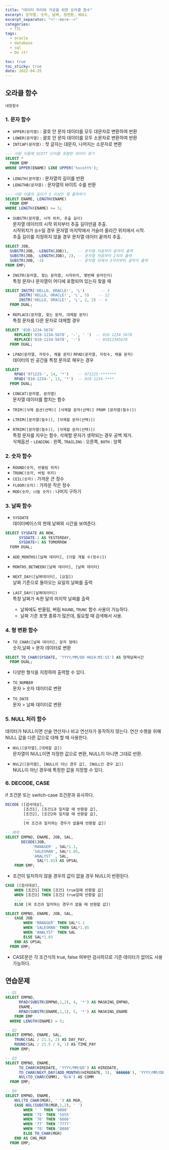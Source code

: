 ```yaml
---
title: "데이터 처리와 가공을 위한 오라클 함수"
excerpt: 문자열, 숫자, 날짜, 형변환, NULL 
excerpt_separator: "<!--more-->"
categories:
  - TIL
tags:
  - oracle
  - database
  - sql
  - Do it!

toc: true
toc_sticky: true
date: 2022-04-25
---
```


## 오라클 함수

`내장함수`

### 1. 문자 함수

- `UPPER(문자열)` : 괄호 안 문자 데이터를 모두 대문자로 변환하여 반환  
- `LOWER(문자열)` : 괄호 안 문자 데이터를 모두 소문자로 변환하여 반환  
- `INTCAP(문자열)` : 첫 글자는 대문자, 나머지는 소문자로 변환

```sql
--- 사원 이름에 SCOTT 단어를 포함한 데이터 찾기
SELECT *
  FROM EMP
WHERE UPPER(ENAME) LIKE UPPER('%scott%');
```

- `LENGTH(문자열)` : 문자열의 길이를 반환  
- `LENGTHB(문자열)` : 문자열의 바이트 수를 반환

```sql
--- 사원 이름의 길이가 5 이상인 행 출력하기
SELECT ENAME, LENGTH(ENAME)
  FROM EMP
WHERE LENGTH(ENAME) >= 5;
```

- `SUBSTR(문자열, 시작 위치, 추출 길이)`  
문자열 데이터의 시작 위치부터 추출 길이만큼 추출.  
시작위치가 `음수`일 경우 문자열 마지막에서 거슬러 올라간 위치에서 시작.  
추출 길이를 지정하지 않을 경우 문자열 데이터 끝까지 추출.

```sql
SELECT JOB,
  SUBSTR(JOB, -LENGTH(JOB)),    -- 문자열 처음부터 끝까지 출력
  SUBSTR(JOB, -LENGTH(JOB), 2), -- 문자열 처음부터 2자리 출력
  SUBSTR(JOB, -3)               -- 문자열 뒤에서 3자리부터 끝까지 출력
FROM EMP;
```

- `INSTR(문자열, 찾는 문자열, 시작위치, 몇번째 문자인지)`  
특정 문자나 문자열이 어디에 포함되어 있는지 찾을 때  

```sql
SELECT INSTR('HELLO, ORACLE!', 'L')       -- 3
      INSTR('HELLO, ORACLE!', 'L', 5)    -- 12
      INSTR('HELLO, ORACLE!', 'L', 2, 2) -- 4
  FROM DUAL;
```

- `REPLACE(문자열, 찾는 문자, 대체할 문자)`  
특정 문자를 다른 문자로 대체할 경우

```sql
SELECT '010-1234-5678'
    REPLACE('010-1234-5678', '-', ' ')  -- 010 1234 5678
    REPLACE('010-1234-5678', '-')       -- 01012345678
  FROM DUAL;
```

- `LPAD(문자열, 자릿수, 채울 문자)` `RPAD(문자열, 자릿수, 채울 문자)`  
데이터의 빈 공간을 특정 문자로 채우는 경우  

```sql
SELECT
    RPAD('971225-', 14, '*')    -- 971225-*******
    RPAD('010-1234-', 13, '*')  -- 010-1234-****
  FROM DUAL;
```

- `CONCAT(문자열, 문자열)`  
문자열 데이터를 합치는 함수

- `TRIM([삭제 옵션(선택)] [삭제할 문자(선택)] FROM [문자열(필수)])`  
- `LTRIM([문자열(필수)], [삭제할 문자(선택)])`  
- `RTRIM([문자열(필수)], [삭제할 문자(선택)])`  
특정 문자를 지우는 함수, 삭제할 문자가 생략되는 경우 공백 제거.  
삭제옵션 - `LEADING` : 왼쪽, `TRAILING` : 오른쪽, `BOTH` : 양쪽

### 2. 숫자 함수

- `ROUND(숫자, 반올림 위치)`  
- `TRUNC(숫자, 버림 위치)`  
- `CEIL(숫자)` : 가까운 큰 정수  
- `FLOOR(숫자)` : 가까운 작은 정수  
- `MOD(숫자, 나눌 숫자)` : 나머지 구하기

### 3. 날짜 함수

- `SYSDATE`  
데이터베이스의 현재 날짜와 시간을 보여준다.

```sql
SELECT SYSDATE AS NOW,
      SYSDATE-1 AS YESTERDAY,
      SYSDATE+1 AS TOMORROW
  FORM DUAL;
```

- `ADD_MONTHS([날짜 데이터], [더할 개월 수(정수)])`

- `MONTHS_BETWEEN([날짜 데이터], [날짜 데이터]`

- `NEXT_DAY([날짜데이터], [요일])`  
날짜 기준으로 돌아오는 요일의 날짜를 출력  

- `LAST_DAY([날짜데이터])`  
특정 날짜가 속한 달의 마지막 날짜를 출력  
  - 날짜에도 반올림, 버림 `ROUND`, `TRUNC` 함수 사용이 가능하다.
  - 날짜 기준 포맷 종류가 많은데, 필요할 때 검색해서 사용.

### 4. 형 변환 함수

- `TO_CHAR([날짜 데이터], 문자 형태)`  
숫자,날짜 > 문자 데이터로 변환

```sql
SELECT TO_CHAR(SYSDATE, 'YYYY/MM/DD HH24:MI:SS') AS 현재날짜시간
  FROM DUAL;
```

- 다양한 형식을 지정하여 출력할 수 있다.

- `TO_NUMBER`  
문자 > 숫자 데이터로 변환

- `TO_DATE`  
문자 > 날짜 데이터로 변환

### 5. NULL 처리 함수

데이터가 NULL이면 산술 연산자나 비교 연산자가 동작하지 않는다. 연산 수행을 위해 NULL 값을 다른 값으로 대체 할 때 사용한다.

- `NVL([문자열],[대체할 값])`  
문자열이 NULL이면 지정한 값으로 변환, NULL이 아니면 그대로 반환.

- `NVL2([문자열], [NULL이 아닌 경우 값], [NULL인 경우 값])`  
NULL이 아닌 경우에 특정한 값을 지정할 수 있다.

### 6. DECODE, CASE

if 조건문 또는 switch-case 조건문과 유사하다.

```sql
DECODE ([검사대상],
        [조건1], [조건1과 일치할 때 반환할 값],
        [조건2], [조건2와 일치할 때 반환할 값],
        ...
        [위 조건과 일치하는 경우가 없을때 반환할 값])

-- 예제
SELECT EMPNO, ENAME, JOB, SAL,
       DECODE(JOB,
            'MANAGER' , SAL*1.1,
            'SALESMAN', SAL*1.05,
            'ANALYST' , SAL,
              SAL*1.03) AS UPSAL
    FROM EMP;
```

- 조건이 일치하지 않을 경우의 값이 없을 경우 NULL이 반환된다.

```sql
CASE ([검사대상],
    WHEN [조건1] THEN [조건1 true일때 반환할 값]
    WHEN [조건2] THEN [조건2 true일때 반환할 값]
    ...
    ELSE [위 조건과 일치하는 경우가 없을 때 반환할 값])

SELECT EMPNO, ENAME, JOB, SAL,
    CASE JOB
        WHEN 'MANAGER' THEN SAL*1.1
        WHEN 'SALESMAN' THEN SAL*1.05
        WHEN 'ANALYST' THEN SAL
        ELSE SAL*1.03
    END AS UPSAL
  FROM EMP;
```

- CASE문은 각 조건식의 true, false 여부만 검사하므로 기준 데이터가 없어도 사용 가능하다.

## 연습문제

```sql
-- Q1
SELECT EMPNO,
      RPAD(SUBSTR(EMPNO,1,2), 4, '*') AS MASKING_EMPNO,
      ENAME,
      RPAD(SUBSTR(ENAME,1,1), 5, '*') AS MASKING_ENAME
    FROM EMP
  WHERE LENGTH(ENAME) = 5;
```

```sql
-- Q2
SELECT EMPNO, ENAME, SAL,
    TRUNC(SAL / 21.5, 2) AS DAY_PAY,
    ROUND(SAL / 21.5 / 8, 1) AS TIME_PAY
  FROM EMP;
```

```sql
-- Q3
SELECT EMPNO, ENAME,
      TO_CHAR(HIREDATE, 'YYYY/MM/DD') AS HIREDATE,
      TO_CHAR(NEXT_DAY(ADD_MONTHS(HIREDATE, 3), '������'), 'YYYY/MM/DD') AS R_JOB,
      NVL(TO_CHAR(COMM), 'N/A') AS COMM
  FROM EMP;
```

```sql
-- Q4
SELECT EMPNO, ENAME,
    NVL(TO_CHAR(MGR), ' ') AS MGR,
    CASE NVL(SUBSTR(MGR,1,2), ' ')
        WHEN ' ' THEN '0000'
        WHEN '75' THEN '5555'
        WHEN '76' THEN '6666'
        WHEN '77' THEN '7777'
        WHEN '78' THEN '8888'
        ELSE TO_CHAR(MGR)
    END AS CHG_MGR
  FROM EMP;
```

